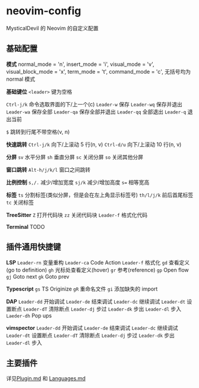 # neovim-config

MysticalDevil 的 Neovim 的自定义配置

## 基础配置

**模式**
normal_mode = 'n',
insert_mode = 'i',
visual_mode = 'v',
visual_block_mode = 'x',
term_mode = 't',
command_mode = 'c',
无括号均为 normal 模式

**基础键位**
`<leader>` 键为空格

`Ctrl-j/k` 命令选取界面的下/上一个(c)
`Leader-w` 保存
`Leader-wq` 保存并退出
`Leader-wa` 保存全部
`Leader-qa` 保存全部并退出
`Leader-qq` 全部退出
`Leader-q` 退出当前

`$` 跳转到行尾不带空格(v, n)

**快速跳转**
`Ctrl-j/k` 向下/上滚动 5 行(n, v)
`Ctrl-d/u` 向下/上滚动 10 行(n, v)

**分屏**
`sv` 水平分屏
`sh` 垂直分屏
`sc` 关闭分屏
`so` 关闭其他分屏

**窗口跳转**
`Alt-h/j/k/l` 窗口之间跳转

**比例控制**
`s,/.` 减少/增加宽度
`sj/k` 减少/增加高度
`s=` 相等宽高

**标签**
`ts` 分割标签(类似分屏，但是会在左上角显示标签号)
`th/l/j/k` 前后首尾标签
`tc` 关闭标签

**TreeSitter**
`Z` 打开代码块
`zz` 关闭代码块
`Leader-f` 格式化代码

**Terminal**
TODO

## 插件通用快捷键

**LSP**
`Leader-rn` 变量重构
`Leader-ca` Code Action
`Leader-f` 格式化
`gd` 查看定义(go to definition)
`gh` 光标处查看定义(hover)
`gr` 参考(reference)
`gp` Open flow
`gj` Goto next
`gk` Goto prev

**Typescript**
`gs` TS Originize
`gR` 重命名文件
`gi` 添加缺失的 import

**DAP**
`Leader-dd` 开始调试
`Leader-de` 结束调试
`Leader-dc` 继续调试
`Leader-dt` 设置断点
`Leader-dT` 清除断点
`Leader-dj` 步过
`Leader-dk` 步出
`Leader-dl` 步入
`Laeder-dh` Pop ups

**vimspector**
`Leader-dd` 开始调试
`Leader-de` 结束调试
`Leader-dc` 继续调试
`Leader-dt` 设置断点
`Leader-dT` 清除断点
`Leader-dj` 步过
`Leader-dk` 步出
`Leader-dl` 步入

## 主要插件

详见[Plugin.md](Plugin.md) 和 [Languages.md](Languages.md)

